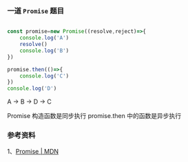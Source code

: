 ### 一道 `Promise` 题目

```JavaScript

const promise=new Promise((resolve,reject)=>{
    console.log('A')
    resolve()
    console.log('B')
})

promise.then(()=>{
    console.log('C')
})
console.log('D')
```
A -> B -> D -> C

Promise 构造函数是同步执行
promise.then 中的函数是异步执行

### 参考资料

1、[Promise | MDN  ](https://developer.mozilla.org/zh-CN/docs/Web/JavaScript/Reference/Global_Objects/Promise)

